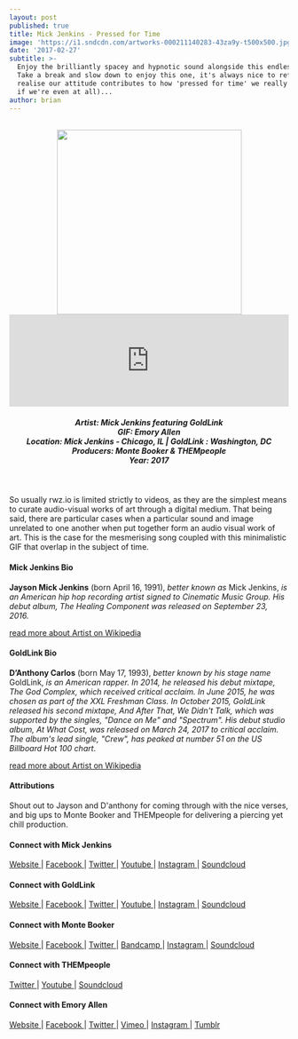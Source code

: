 ```yaml
---
layout: post
published: true
title: Mick Jenkins - Pressed for Time
image: 'https://i1.sndcdn.com/artworks-000211140283-43za9y-t500x500.jpg'
date: '2017-02-27'
subtitle: >-
  Enjoy the brilliantly spacey and hypnotic sound alongside this endless gif.
  Take a break and slow down to enjoy this one, it's always nice to reflect and
  realise our attitude contributes to how 'pressed for time' we really are (or
  if we're even at all)...
author: brian
---
```

<br>
<div style="text-align:center"><img src="https://media.giphy.com/media/3oKIPwv9exqYPaB03K/giphy.gif" width="333" height="333" frameBorder="0" /></div>
<iframe width="100%" height="166" scrolling="no" frameborder="no" src="https://w.soundcloud.com/player/?url=https%3A//api.soundcloud.com/tracks/311029941&amp;color=%23008b8b&amp;auto_play=false&amp;hide_related=false&amp;show_comments=true&amp;show_user=true&amp;show_reposts=false"></iframe>
<br>
<h5 style="text-align: center;">
Artist: Mick Jenkins featuring GoldLink <br>
GIF: Emory Allen <br>
Location: Mick Jenkins - Chicago, IL | GoldLink : Washington, DC<br>
Producers: Monte Booker & THEMpeople <br>
Year: 2017
</h5>
<br>

So usually rwz.io is limited strictly to videos, as they are the simplest means to curate audio-visual works of art through a digital medium. That being said, there are particular cases when a particular sound and image unrelated to one another when put together form an audio visual work of art. This is the case for the mesmerising song coupled with this minimalistic GIF that overlap in the subject of time. 

#### Mick Jenkins Bio

**Jayson Mick Jenkins** (born April 16, 1991), *better known as* Mick Jenkins, *is an American hip hop recording artist signed to Cinematic Music Group. His debut album, The Healing Component was released on September 23, 2016.*

<a href="https://en.wikipedia.org/wiki/Mick_Jenkins_(rapper)" target="_blank">read more about Artist on Wikipedia</a>

#### GoldLink Bio

**D’Anthony Carlos** (born	May 17, 1993), *better known by his stage name* GoldLink, *is an American rapper. In 2014, he released his debut mixtape, The God Complex, which received critical acclaim. In June 2015, he was chosen as part of the XXL Freshman Class. In October 2015, GoldLink released his second mixtape, And After That, We Didn't Talk, which was supported by the singles, "Dance on Me" and "Spectrum". His debut studio album, At What Cost, was released on March 24, 2017 to critical acclaim. The album's lead single, "Crew", has peaked at number 51 on the US Billboard Hot 100 chart*.

<a href="https://en.wikipedia.org/wiki/GoldLink" target="_blank">read more about Artist on Wikipedia</a>

#### Attributions

Shout out to Jayson and D'anthony for coming through with the nice verses, and big ups to Monte Booker and THEMpeople for delivering a piercing yet chill production. 

#### Connect with Mick Jenkins

<a class="fa fa-globe" href="http://www.mickjenkins.com/" target="_blank"> Website </a> |
<a class="fa fa-facebook" href="https://www.facebook.com/wisorap" target="_blank"> Facebook </a> |
<a class="fa fa-twitter" href="https://twitter.com/mickjenkins" target="_blank"> Twitter </a> |
<a class="fa fa-youtube" href="https://www.youtube.com/channel/UCxP6epHdH3EW8w8ZQ_ZYYDQ" target="_blank"> Youtube </a> |
<a class="fa fa-instagram" href="https://www.instagram.com/mickjenkins" target="_blank"> Instagram </a> |
<a class="fa fa-soundcloud" href="https://soundcloud.com/mickjenkins" target="_blank"> Soundcloud </a> 

#### Connect with GoldLink 

<a class="fa fa-globe" href="http://www.goldlink,info" target="_blank"> Website </a> |
<a class="fa fa-facebook" href="https://www.facebook.com/goldlink" target="_blank"> Facebook </a> |
<a class="fa fa-twitter" href="https://twitter.com/goldlink" target="_blank"> Twitter </a> |
<a class="fa fa-youtube" href="https://www.youtube.com/user/SquaaashClubLLC" target="_blank"> Youtube </a> |
<a class="fa fa-instagram" href="https://www.instagram.com/goldlink" target="_blank"> Instagram </a> |
<a class="fa fa-soundcloud" href="https://soundcloud.com/goldlink" target="_blank"> Soundcloud </a> 

#### Connect with Monte Booker

<a class="fa fa-globe" href="https://soulection.com/montebooker/" target="_blank"> Website </a> |
<a class="fa fa-facebook" href="https://www.facebook.com/montebooker" target="_blank"> Facebook </a> |
<a class="fa fa-twitter" href="https://twitter.com/montebooker" target="_blank"> Twitter </a> |
<a class="fa fa-bandcamp" href="https://montebooker.bandcamp.com/" target="_blank"> Bandcamp </a> |
<a class="fa fa-instagram" href="https://www.instagram.com/montebooker" target="_blank"> Instagram </a> |
<a class="fa fa-soundcloud" href="https://soundcloud.com/montebooker" target="_blank"> Soundcloud </a> 

#### Connect with THEMpeople 

<a class="fa fa-twitter" href="https://twitter.com/thempeoplemusic" target="_blank"> Twitter </a> |
<a class="fa fa-youtube" href="https://www.youtube.com/user/thempeoplemusic" target="_blank"> Youtube </a> |
<a class="fa fa-soundcloud" href="https://soundcloud.com/thempeoplemusic" target="_blank"> Soundcloud </a> 

#### Connect with Emory Allen

<a class="fa fa-globe" href="http://www.ocularinvasion.com/" target="_blank"> Website </a> |
<a class="fa fa-facebook" href="https://www.facebook.com/ocularinvasion" target="_blank"> Facebook </a> |
<a class="fa fa-twitter" href="https://twitter.com/ocularinvasion" target="_blank"> Twitter </a> |
<a class="fa fa-vimeo" href="https://vimeo.com/ocularinvasion" target="_blank"> Vimeo </a> |
<a class="fa fa-instagram" href="https://www.instagram.com/ocularinvasion" target="_blank"> Instagram </a> |
<a class="fa fa-tumblr" href="http://tumblr.ocularinvasion.com/" target="_blank"> Tumblr </a> 

